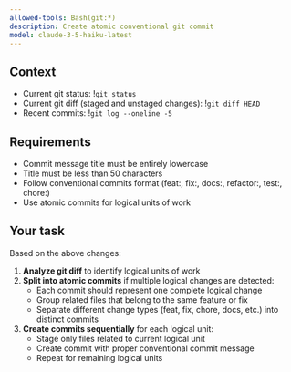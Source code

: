 ```yaml
---
allowed-tools: Bash(git:*)
description: Create atomic conventional git commit
model: claude-3-5-haiku-latest
---
```


## Context

- Current git status: !`git status`
- Current git diff (staged and unstaged changes): !`git diff HEAD`
- Recent commits: !`git log --oneline -5`

## Requirements

- Commit message title must be entirely lowercase
- Title must be less than 50 characters
- Follow conventional commits format (feat:, fix:, docs:, refactor:, test:, chore:)
- Use atomic commits for logical units of work

## Your task

Based on the above changes:

1. **Analyze git diff** to identify logical units of work
2. **Split into atomic commits** if multiple logical changes are detected:
   - Each commit should represent one complete logical change
   - Group related files that belong to the same feature or fix
   - Separate different change types (feat, fix, chore, docs, etc.) into distinct commits
3. **Create commits sequentially** for each logical unit:
   - Stage only files related to current logical unit
   - Create commit with proper conventional commit message
   - Repeat for remaining logical units
